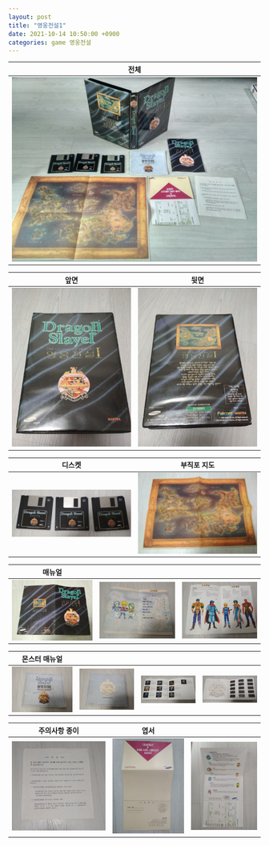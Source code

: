 ```yaml
---
layout: post
title: "영웅전설1"
date: 2021-10-14 10:50:00 +0900
categories: game 영웅전설
---
```


|               전체                |
| :-------------------------------: |
| ![](/images/game/영웅전설1/0.jpg) |

|               앞면                |               뒷면                |
| :-------------------------------: | :-------------------------------: |
| ![](/images/game/영웅전설1/1.jpg) | ![](/images/game/영웅전설1/2.jpg) |

|              디스켓               |            부직포 지도            |
| :-------------------------------: | :-------------------------------: |
| ![](/images/game/영웅전설1/3.jpg) | ![](/images/game/영웅전설1/6.jpg) |

|              매뉴얼               |                                     |                                     |
| :-------------------------------: | :---------------------------------: | :---------------------------------: |
| ![](/images/game/영웅전설1/5.jpg) | ![](/images/game/영웅전설1/5-1.jpg) | ![](/images/game/영웅전설1/5-2.jpg) |

|           몬스터 매뉴얼           |                                     |                                     |                                     |
| :-------------------------------: | :---------------------------------: | :---------------------------------: | :---------------------------------: |
| ![](/images/game/영웅전설1/4.jpg) | ![](/images/game/영웅전설1/4-1.jpg) | ![](/images/game/영웅전설1/4-2.jpg) | ![](/images/game/영웅전설1/4-3.jpg) |

|           주의사항 종이           |               엽서                |                                     |
| :-------------------------------: | :-------------------------------: | :---------------------------------: |
| ![](/images/game/영웅전설1/7.jpg) | ![](/images/game/영웅전설1/8.jpg) | ![](/images/game/영웅전설1/8-1.jpg) |
